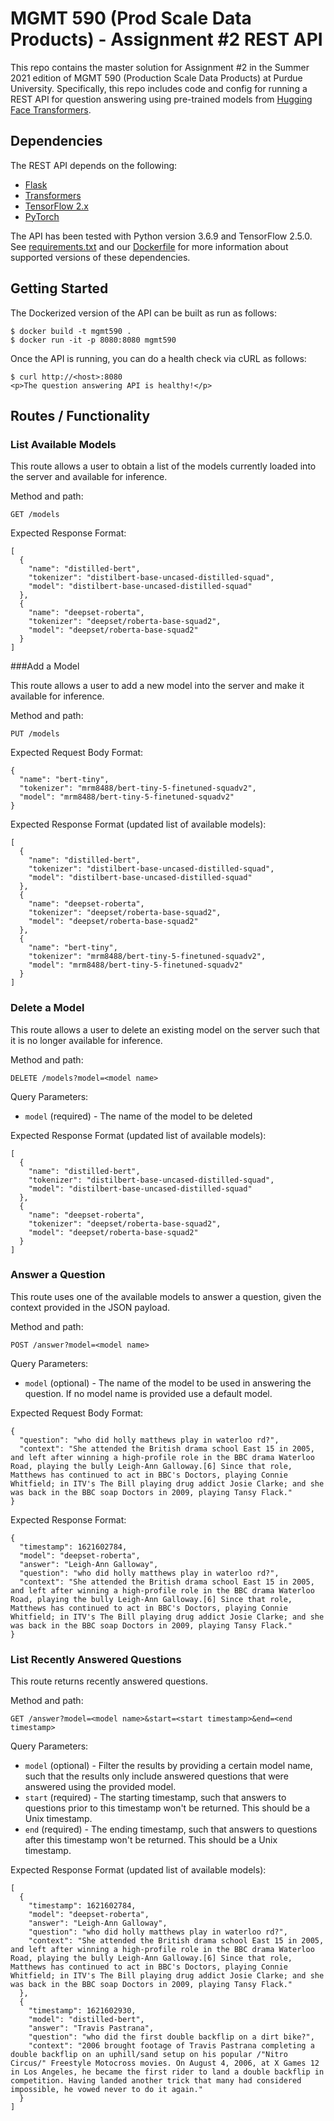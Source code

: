 # MGMT 590 (Prod Scale Data Products) - Assignment #2 REST API

This repo contains the master solution for Assignment #2 in the Summer 2021 edition of MGMT 590 (Production Scale Data Products) at Purdue University. Specifically, this repo includes code and config for running a REST API for question answering using pre-trained models from [Hugging Face Transformers](https://huggingface.co/models).

## Dependencies

The REST API depends on the following:

- [Flask](https://flask.palletsprojects.com/en/2.0.x/)
- [Transformers](https://huggingface.co/transformers/)
- [TensorFlow 2.x](https://www.tensorflow.org/)
- [PyTorch](https://pytorch.org/)

The API has been tested with Python version 3.6.9 and TensorFlow 2.5.0. See [requirements.txt](requirements.txt) and our [Dockerfile](Dockerfile) for more information about supported versions of these dependencies.

## Getting Started

The Dockerized version of the API can be built as run as follows:

```
$ docker build -t mgmt590 .
$ docker run -it -p 8080:8080 mgmt590
```

Once the API is running, you can do a health check via cURL as follows:

```
$ curl http://<host>:8080 
<p>The question answering API is healthy!</p>
```

## Routes / Functionality

### List Available Models

This route allows a user to obtain a list of the models currently loaded into the server and available for inference.

Method and path:

```
GET /models
```

Expected Response Format:

```
[
  {
    "name": "distilled-bert",
    "tokenizer": "distilbert-base-uncased-distilled-squad",
    "model": "distilbert-base-uncased-distilled-squad"
  },
  {
    "name": "deepset-roberta",
    "tokenizer": "deepset/roberta-base-squad2",
    "model": "deepset/roberta-base-squad2"
  }
]
```

###Add a Model

This route allows a user to add a new model into the server and make it available for inference.

Method and path:

```
PUT /models
```

Expected Request Body Format:

```
{
  "name": "bert-tiny",
  "tokenizer": "mrm8488/bert-tiny-5-finetuned-squadv2",
  "model": "mrm8488/bert-tiny-5-finetuned-squadv2"
}
```

Expected Response Format (updated list of available models):

```
[
  {
    "name": "distilled-bert",
    "tokenizer": "distilbert-base-uncased-distilled-squad",
    "model": "distilbert-base-uncased-distilled-squad"
  },
  {
    "name": "deepset-roberta",
    "tokenizer": "deepset/roberta-base-squad2",
    "model": "deepset/roberta-base-squad2"
  },
  {
    "name": "bert-tiny",
    "tokenizer": "mrm8488/bert-tiny-5-finetuned-squadv2",
    "model": "mrm8488/bert-tiny-5-finetuned-squadv2"
  }
]
```

### Delete a Model

This route allows a user to delete an existing model on the server such that it is no longer available for inference.

Method and path:

```
DELETE /models?model=<model name>
```

Query Parameters:
- `model` (required) - The name of the model to be deleted

Expected Response Format (updated list of available models):

```
[
  {
    "name": "distilled-bert",
    "tokenizer": "distilbert-base-uncased-distilled-squad",
    "model": "distilbert-base-uncased-distilled-squad"
  },
  {
    "name": "deepset-roberta",
    "tokenizer": "deepset/roberta-base-squad2",
    "model": "deepset/roberta-base-squad2"
  }
]
```

### Answer a Question

This route uses one of the available models to answer a question, given the context provided in the JSON payload.

Method and path:

```
POST /answer?model=<model name>
```

Query Parameters:
- `model` (optional) - The name of the model to be used in answering the question. If no model name is provided use a default model.

Expected Request Body Format:

```
{
  "question": "who did holly matthews play in waterloo rd?",
  "context": "She attended the British drama school East 15 in 2005, and left after winning a high-profile role in the BBC drama Waterloo Road, playing the bully Leigh-Ann Galloway.[6] Since that role, Matthews has continued to act in BBC's Doctors, playing Connie Whitfield; in ITV's The Bill playing drug addict Josie Clarke; and she was back in the BBC soap Doctors in 2009, playing Tansy Flack."
}
```

Expected Response Format:

```
{
  "timestamp": 1621602784,
  "model": "deepset-roberta",
  "answer": "Leigh-Ann Galloway",
  "question": "who did holly matthews play in waterloo rd?",
  "context": "She attended the British drama school East 15 in 2005, and left after winning a high-profile role in the BBC drama Waterloo Road, playing the bully Leigh-Ann Galloway.[6] Since that role, Matthews has continued to act in BBC's Doctors, playing Connie Whitfield; in ITV's The Bill playing drug addict Josie Clarke; and she was back in the BBC soap Doctors in 2009, playing Tansy Flack."
}
```

### List Recently Answered Questions

This route returns recently answered questions.

Method and path:

```
GET /answer?model=<model name>&start=<start timestamp>&end=<end timestamp>
```

Query Parameters:
- `model` (optional) - Filter the results by providing a certain model name, such that the results only include answered questions that were answered using the provided model.
- `start` (required) - The starting timestamp, such that answers to questions prior to this timestamp won't be returned. This should be a Unix timestamp.
- `end` (required) - The ending timestamp, such that answers to questions after this timestamp won't be returned. This should be a Unix timestamp.

Expected Response Format (updated list of available models):

```
[
  {
    "timestamp": 1621602784,
    "model": "deepset-roberta",
    "answer": "Leigh-Ann Galloway",
    "question": "who did holly matthews play in waterloo rd?",
    "context": "She attended the British drama school East 15 in 2005, and left after winning a high-profile role in the BBC drama Waterloo Road, playing the bully Leigh-Ann Galloway.[6] Since that role, Matthews has continued to act in BBC's Doctors, playing Connie Whitfield; in ITV's The Bill playing drug addict Josie Clarke; and she was back in the BBC soap Doctors in 2009, playing Tansy Flack."
  },
  {
    "timestamp": 1621602930,
    "model": "distilled-bert",
    "answer": "Travis Pastrana",
    "question": "who did the first double backflip on a dirt bike?",
    "context": "2006 brought footage of Travis Pastrana completing a double backflip on an uphill/sand setup on his popular /"Nitro Circus/" Freestyle Motocross movies. On August 4, 2006, at X Games 12 in Los Angeles, he became the first rider to land a double backflip in competition. Having landed another trick that many had considered impossible, he vowed never to do it again."
  }
]
```


